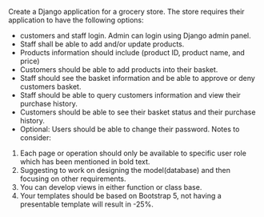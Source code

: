 Create a Django application for a grocery store. The store requires their application to have the following options:

- customers and staff login. Admin can login using Django admin panel.
- Staff shall be able to add and/or update products.
- Products information should include (product ID, product name, and price)
- Customers should be able to add products into their basket.
- Staff should see the basket information and be able to approve or deny customers basket.
- Staff should be able to query customers information and view their purchase history.
- Customers should be able to see their basket status and their purchase history.
- Optional: Users should be able to change their password.
  Notes to consider:

1. Each page or operation should only be available to specific user role which has been mentioned in bold text.
2. Suggesting to work on designing the model(database) and then focusing on other requirements.
3. You can develop views in either function or class base.
4. Your templates should be based on Bootstrap 5, not having a presentable template will result in -25%.
